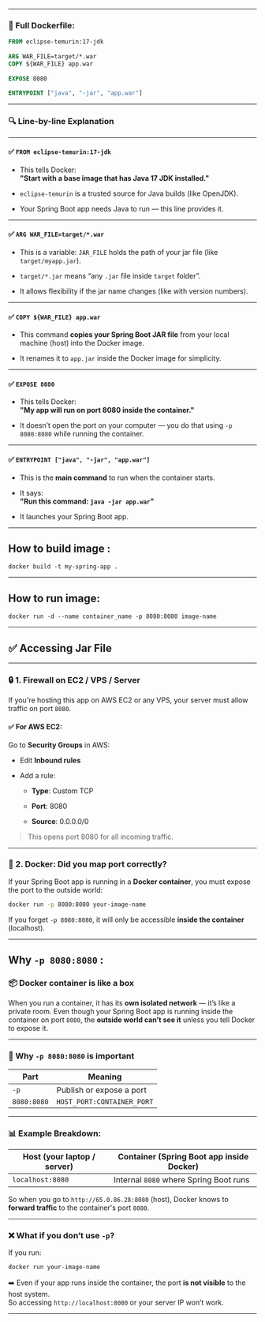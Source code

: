 
---

### 🧱 Full Dockerfile:

```dockerfile
FROM eclipse-temurin:17-jdk  
  
ARG WAR_FILE=target/*.war  
COPY ${WAR_FILE} app.war  
  
EXPOSE 8080  
  
ENTRYPOINT ["java", "-jar", "app.war"]
```

---

### 🔍 Line-by-line Explanation

---

#### ✅ `FROM eclipse-temurin:17-jdk`

- This tells Docker:  
    **"Start with a base image that has Java 17 JDK installed."**
    
- `eclipse-temurin` is a trusted source for Java builds (like OpenJDK).
    
- Your Spring Boot app needs Java to run — this line provides it.
    

---

#### ✅ `ARG WAR_FILE=target/*.war`

- This is a variable: `JAR_FILE` holds the path of your jar file (like `target/myapp.jar`).
    
- `target/*.jar` means “any `.jar` file inside `target` folder”.
    
- It allows flexibility if the jar name changes (like with version numbers).
    

---

#### ✅ `COPY ${WAR_FILE} app.war`

- This command **copies your Spring Boot JAR file** from your local machine (host) into the Docker image.
    
- It renames it to `app.jar` inside the Docker image for simplicity.
    

---

#### ✅ `EXPOSE 8080`

- This tells Docker:  
    **"My app will run on port 8080 inside the container."**
    
- It doesn’t open the port on your computer — you do that using `-p 8080:8080` while running the container.
    

---

#### ✅ `ENTRYPOINT ["java", "-jar", "app.war"]`

- This is the **main command** to run when the container starts.
    
- It says:  
    **"Run this command: `java -jar app.war`"**
    
- It launches your Spring Boot app.
    

---
## How to build image : 
```
docker build -t my-spring-app .
```

---

## How to  run  image: 

```
docker run -d --name container_name -p 8080:8080 image-name
```




---

## ✅ Accessing Jar File

---

### 🔒 1. **Firewall on EC2 / VPS / Server**

If you're hosting this app on AWS EC2 or any VPS, your server must allow traffic on port `8080`.

#### ✅ For AWS EC2:

Go to **Security Groups** in AWS:

- Edit **Inbound rules**
    
- Add a rule:
    
    - **Type**: Custom TCP
        
    - **Port**: 8080
        
    - **Source**: 0.0.0.0/0
        

> This opens port 8080 for all incoming traffic.

---

### 🐳 2. **Docker: Did you map port correctly?**

If your Spring Boot app is running in a **Docker container**, you must expose the port to the outside world:

```bash
docker run -p 8080:8080 your-image-name
```

If you forget `-p 8080:8080`, it will only be accessible **inside the container** (localhost).

---
## Why `-p 8080:8080` : 

### 📦 Docker container is like a box

When you run a container, it has its **own isolated network** — it’s like a private room. Even though your Spring Boot app is running inside the container on port `8080`, the **outside world can’t see it** unless you tell Docker to expose it.

---

### 🧠 Why `-p 8080:8080` is important

| Part        | Meaning                    |
| ----------- | -------------------------- |
| `-p`        | Publish or expose a port   |
| `8080:8080` | `HOST_PORT:CONTAINER_PORT` |

---

### 📊 Example Breakdown:

|Host (your laptop / server)|Container (Spring Boot app inside Docker)|
|---|---|
|`localhost:8080`|Internal `8080` where Spring Boot runs|

So when you go to `http://65.0.86.28:8080` (host), Docker knows to **forward traffic** to the container's port `8080`.

---

### ❌ What if you don’t use `-p`?

If you run:

```bash
docker run your-image-name
```

➡️ Even if your app runs inside the container, the port **is not visible** to the host system.  
So accessing `http://localhost:8080` or your server IP won’t work.

---
